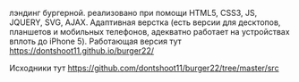 лэндинг бургерной. 
реализовано при помощи HTML5, CSS3, JS, JQUERY, SVG, AJAX.
Адаптивная верстка (есть версии для десктопов, планшетов и мобильных телефонов, адекватно работает на устройствах вплоть до iPhone 5).
Работающая версия тут https://dontshoot11.github.io/burger22/


Исходники тут https://github.com/dontshoot11/burger22/tree/master/src
